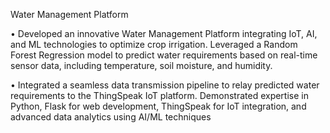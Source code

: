 Water Management Platform 

•	Developed an innovative Water Management Platform integrating IoT, AI, and ML technologies to optimize crop irrigation. Leveraged a Random Forest Regression model to predict water requirements based on real-time sensor data, including temperature, soil moisture, and humidity.

•	Integrated a seamless data transmission pipeline to relay predicted water requirements to the ThingSpeak IoT platform. Demonstrated expertise in Python, Flask for web development, ThingSpeak for IoT integration, and advanced data analytics using AI/ML techniques
